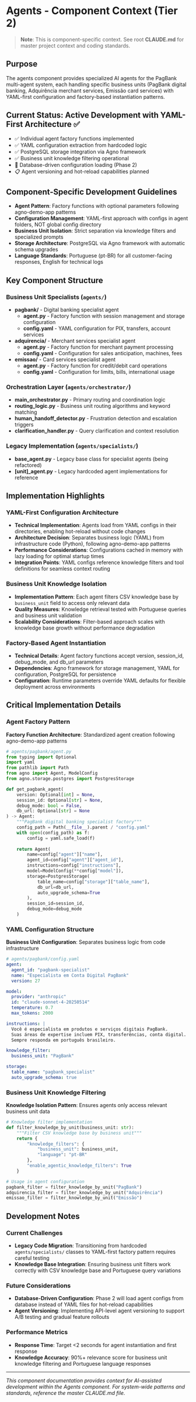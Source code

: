 # Agents - Component Context (Tier 2)

> **Note**: This is component-specific context. See root **CLAUDE.md** for master project context and coding standards.

## Purpose
The agents component provides specialized AI agents for the PagBank multi-agent system, each handling specific business units (PagBank digital banking, Adquirência merchant services, Emissão card services) with YAML-first configuration and factory-based instantiation patterns.

## Current Status: Active Development with YAML-First Architecture ✅
- ✅ Individual agent factory functions implemented
- ✅ YAML configuration extraction from hardcoded logic
- ✅ PostgreSQL storage integration via Agno framework  
- ✅ Business unit knowledge filtering operational
- 🚧 Database-driven configuration loading (Phase 2)
- 📋 Agent versioning and hot-reload capabilities planned

## Component-Specific Development Guidelines
- **Agent Pattern**: Factory functions with optional parameters following agno-demo-app patterns
- **Configuration Management**: YAML-first approach with configs in agent folders, NOT global config directory
- **Business Unit Isolation**: Strict separation via knowledge filters and specialized prompts
- **Storage Architecture**: PostgreSQL via Agno framework with automatic schema upgrades
- **Language Standards**: Portuguese (pt-BR) for all customer-facing responses, English for technical logs

## Key Component Structure

### Business Unit Specialists (`agents/`)
- **pagbank/** - Digital banking specialist agent
  - **agent.py** - Factory function with session management and storage configuration
  - **config.yaml** - YAML configuration for PIX, transfers, account services
- **adquirencia/** - Merchant services specialist agent
  - **agent.py** - Factory function for merchant payment processing
  - **config.yaml** - Configuration for sales anticipation, machines, fees
- **emissao/** - Card services specialist agent
  - **agent.py** - Factory function for credit/debit card operations
  - **config.yaml** - Configuration for limits, bills, international usage

### Orchestration Layer (`agents/orchestrator/`)
- **main_orchestrator.py** - Primary routing and coordination logic
- **routing_logic.py** - Business unit routing algorithms and keyword matching
- **human_handoff_detector.py** - Frustration detection and escalation triggers
- **clarification_handler.py** - Query clarification and context resolution

### Legacy Implementation (`agents/specialists/`)
- **base_agent.py** - Legacy base class for specialist agents (being refactored)
- **[unit]_agent.py** - Legacy hardcoded agent implementations for reference

## Implementation Highlights

### YAML-First Configuration Architecture
- **Technical Implementation**: Agents load from YAML configs in their directories, enabling hot-reload without code changes
- **Architecture Decision**: Separates business logic (YAML) from infrastructure code (Python), following agno-demo-app patterns
- **Performance Considerations**: Configurations cached in memory with lazy loading for optimal startup times
- **Integration Points**: YAML configs reference knowledge filters and tool definitions for seamless context routing

### Business Unit Knowledge Isolation
- **Implementation Pattern**: Each agent filters CSV knowledge base by `business_unit` field to access only relevant data
- **Quality Measures**: Knowledge retrieval tested with Portuguese queries and business unit validation
- **Scalability Considerations**: Filter-based approach scales with knowledge base growth without performance degradation

### Factory-Based Agent Instantiation
- **Technical Details**: Agent factory functions accept version, session_id, debug_mode, and db_url parameters
- **Dependencies**: Agno framework for storage management, YAML for configuration, PostgreSQL for persistence
- **Configuration**: Runtime parameters override YAML defaults for flexible deployment across environments

## Critical Implementation Details

### Agent Factory Pattern
**Factory Function Architecture**: Standardized agent creation following agno-demo-app patterns

```python
# agents/pagbank/agent.py
from typing import Optional
import yaml
from pathlib import Path
from agno import Agent, ModelConfig
from agno.storage.postgres import PostgresStorage

def get_pagbank_agent(
    version: Optional[int] = None,
    session_id: Optional[str] = None,
    debug_mode: bool = False,
    db_url: Optional[str] = None
) -> Agent:
    """PagBank digital banking specialist factory"""
    config_path = Path(__file__).parent / "config.yaml"
    with open(config_path) as f:
        config = yaml.safe_load(f)
    
    return Agent(
        name=config["agent"]["name"],
        agent_id=config["agent"]["agent_id"],
        instructions=config["instructions"],
        model=ModelConfig(**config["model"]),
        storage=PostgresStorage(
            table_name=config["storage"]["table_name"],
            db_url=db_url,
            auto_upgrade_schema=True
        ),
        session_id=session_id,
        debug_mode=debug_mode
    )
```

### YAML Configuration Structure
**Business Unit Configuration**: Separates business logic from code infrastructure

```yaml
# agents/pagbank/config.yaml
agent:
  agent_id: "pagbank-specialist"
  name: "Especialista em Conta Digital PagBank"
  version: 27

model:
  provider: "anthropic"
  id: "claude-sonnet-4-20250514"
  temperature: 0.7
  max_tokens: 2000

instructions: |
  Você é especialista em produtos e serviços digitais PagBank.
  Suas áreas de expertise incluem PIX, transferências, conta digital.
  Sempre responda em português brasileiro.

knowledge_filter:
  business_unit: "PagBank"

storage:
  table_name: "pagbank_specialist"
  auto_upgrade_schema: true
```

### Business Unit Knowledge Filtering
**Knowledge Isolation Pattern**: Ensures agents only access relevant business unit data

```python
# Knowledge filter implementation
def filter_knowledge_by_unit(business_unit: str):
    """Filter CSV knowledge base by business unit"""
    return {
        "knowledge_filters": {
            "business_unit": business_unit,
            "language": "pt-BR"
        },
        "enable_agentic_knowledge_filters": True
    }

# Usage in agent configuration
pagbank_filter = filter_knowledge_by_unit("PagBank")
adquirencia_filter = filter_knowledge_by_unit("Adquirência")
emissao_filter = filter_knowledge_by_unit("Emissão")
```

## Development Notes

### Current Challenges
- **Legacy Code Migration**: Transitioning from hardcoded `agents/specialists/` classes to YAML-first factory pattern requires careful testing
- **Knowledge Base Integration**: Ensuring business unit filters work correctly with CSV knowledge base and Portuguese query variations

### Future Considerations
- **Database-Driven Configuration**: Phase 2 will load agent configs from database instead of YAML files for hot-reload capabilities
- **Agent Versioning**: Implementing API-level agent versioning to support A/B testing and gradual feature rollouts

### Performance Metrics
- **Response Time**: Target <2 seconds for agent instantiation and first response
- **Knowledge Accuracy**: 90%+ relevance score for business unit knowledge filtering and Portuguese language responses

---

*This component documentation provides context for AI-assisted development within the Agents component. For system-wide patterns and standards, reference the master CLAUDE.md file.*